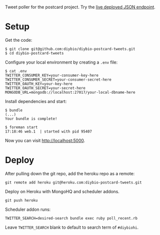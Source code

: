 Tweet poller for the postcard project.  Try the [live deployed JSON endpoint](http://diybio-postcard-tweets.herokuapp.com/tweets.json).

Setup
==============

Get the code:

```
$ git clone git@github.com:diybio/diybio-postcard-tweets.git
$ cd diybio-postcard-tweets
```

Configure your local environment by creating a `.env` file:

```
$ cat .env
TWITTER_CONSUMER_KEY=your-consumer-key-here
TWITTER_CONSUMER_SECRET=your-consumer-secret-here
TWITTER_OAUTH_KEY=your-key-here
TWITTER_OAUTH_SECRET=your-secret-here
MONGODB_URL=mongodb://localhost:27017/your-local-dbname-here
```

Install dependencies and start:

```
$ bundle
(...)
Your bundle is complete!

$ foreman start
17:18:46 web.1  | started with pid 95407
```

Now you can visit [http://localhost:5000](http://localhost:5000).

Deploy
==============

After pulling down the git repo, add the heroku repo as a remote:

```
git remote add heroku git@heroku.com:diybio-postcard-tweets.git
```

Deploy on Heroku with MongoHQ and scheduler addons.  

```
git push heroku
```

Scheduler addon runs:

`TWITTER_SEARCH=desired-search bundle exec ruby poll_recent.rb`

Leave `TWITTER_SEARCH` blank to default to search term of `#diybiohi`.
